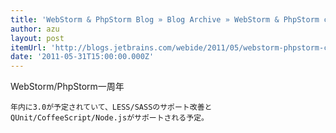 ```yaml
---
title: 'WebStorm & PhpStorm Blog » Blog Archive » WebStorm & PhpStorm celebrate their First Birthday! Renewals available.'
author: azu
layout: post
itemUrl: 'http://blogs.jetbrains.com/webide/2011/05/webstorm-phpstorm-celebrate-their-first-birthday-renewals-available/'
date: '2011-05-31T15:00:00.000Z'
---
```

WebStorm/PhpStorm一周年

    年内に3.0が予定されていて、LESS/SASSのサポート改善とQUnit/CoffeeScript/Node.jsがサポートされる予定。
